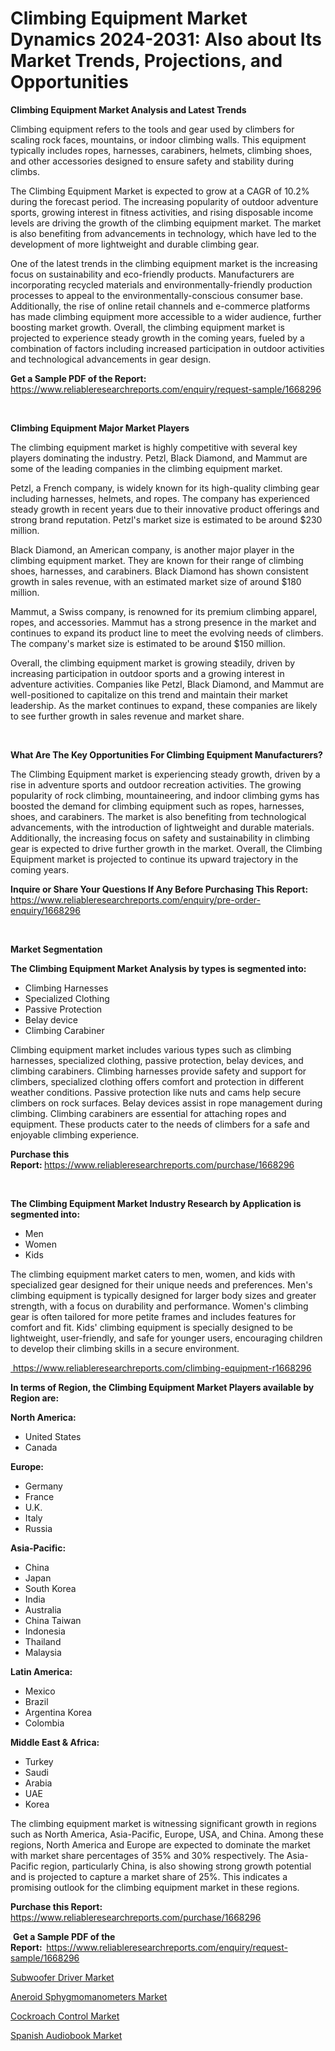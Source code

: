 <p><h1>Climbing Equipment Market Dynamics 2024-2031: Also about Its Market Trends, Projections, and Opportunities</h1></p><p><strong>Climbing Equipment Market Analysis and Latest Trends</strong></p>
<p><p>Climbing equipment refers to the tools and gear used by climbers for scaling rock faces, mountains, or indoor climbing walls. This equipment typically includes ropes, harnesses, carabiners, helmets, climbing shoes, and other accessories designed to ensure safety and stability during climbs.</p><p>The Climbing Equipment Market is expected to grow at a CAGR of 10.2% during the forecast period. The increasing popularity of outdoor adventure sports, growing interest in fitness activities, and rising disposable income levels are driving the growth of the climbing equipment market. The market is also benefiting from advancements in technology, which have led to the development of more lightweight and durable climbing gear.</p><p>One of the latest trends in the climbing equipment market is the increasing focus on sustainability and eco-friendly products. Manufacturers are incorporating recycled materials and environmentally-friendly production processes to appeal to the environmentally-conscious consumer base. Additionally, the rise of online retail channels and e-commerce platforms has made climbing equipment more accessible to a wider audience, further boosting market growth. Overall, the climbing equipment market is projected to experience steady growth in the coming years, fueled by a combination of factors including increased participation in outdoor activities and technological advancements in gear design.</p></p>
<p><strong>Get a Sample PDF of the Report:&nbsp;</strong> <a href="https://www.reliableresearchreports.com/enquiry/request-sample/1668296">https://www.reliableresearchreports.com/enquiry/request-sample/1668296</a></p>
<p>&nbsp;</p>
<p><strong>Climbing Equipment Major Market Players</strong></p>
<p><p>The climbing equipment market is highly competitive with several key players dominating the industry. Petzl, Black Diamond, and Mammut are some of the leading companies in the climbing equipment market.</p><p>Petzl, a French company, is widely known for its high-quality climbing gear including harnesses, helmets, and ropes. The company has experienced steady growth in recent years due to their innovative product offerings and strong brand reputation. Petzl's market size is estimated to be around $230 million.</p><p>Black Diamond, an American company, is another major player in the climbing equipment market. They are known for their range of climbing shoes, harnesses, and carabiners. Black Diamond has shown consistent growth in sales revenue, with an estimated market size of around $180 million.</p><p>Mammut, a Swiss company, is renowned for its premium climbing apparel, ropes, and accessories. Mammut has a strong presence in the market and continues to expand its product line to meet the evolving needs of climbers. The company's market size is estimated to be around $150 million.</p><p>Overall, the climbing equipment market is growing steadily, driven by increasing participation in outdoor sports and a growing interest in adventure activities. Companies like Petzl, Black Diamond, and Mammut are well-positioned to capitalize on this trend and maintain their market leadership. As the market continues to expand, these companies are likely to see further growth in sales revenue and market share.</p></p>
<p>&nbsp;</p>
<p><strong>What Are The Key Opportunities For Climbing Equipment Manufacturers?</strong></p>
<p><p>The Climbing Equipment market is experiencing steady growth, driven by a rise in adventure sports and outdoor recreation activities. The growing popularity of rock climbing, mountaineering, and indoor climbing gyms has boosted the demand for climbing equipment such as ropes, harnesses, shoes, and carabiners. The market is also benefiting from technological advancements, with the introduction of lightweight and durable materials. Additionally, the increasing focus on safety and sustainability in climbing gear is expected to drive further growth in the market. Overall, the Climbing Equipment market is projected to continue its upward trajectory in the coming years.</p></p>
<p><strong>Inquire or Share Your Questions If Any Before Purchasing This Report:</strong> <a href="https://www.reliableresearchreports.com/enquiry/pre-order-enquiry/1668296">https://www.reliableresearchreports.com/enquiry/pre-order-enquiry/1668296</a></p>
<p>&nbsp;</p>
<p><strong>Market Segmentation</strong></p>
<p><strong>The Climbing Equipment Market Analysis by types is segmented into:</strong></p>
<p><ul><li>Climbing Harnesses</li><li>Specialized Clothing</li><li>Passive Protection</li><li>Belay device</li><li>Climbing Carabiner</li></ul></p>
<p><p>Climbing equipment market includes various types such as climbing harnesses, specialized clothing, passive protection, belay devices, and climbing carabiners. Climbing harnesses provide safety and support for climbers, specialized clothing offers comfort and protection in different weather conditions. Passive protection like nuts and cams help secure climbers on rock surfaces. Belay devices assist in rope management during climbing. Climbing carabiners are essential for attaching ropes and equipment. These products cater to the needs of climbers for a safe and enjoyable climbing experience.</p></p>
<p><strong>Purchase this Report:&nbsp;</strong><a href="https://www.reliableresearchreports.com/purchase/1668296">https://www.reliableresearchreports.com/purchase/1668296</a></p>
<p>&nbsp;</p>
<p><strong>The Climbing Equipment Market Industry Research by Application is segmented into:</strong></p>
<p><ul><li>Men</li><li>Women</li><li>Kids</li></ul></p>
<p><p>The climbing equipment market caters to men, women, and kids with specialized gear designed for their unique needs and preferences. Men's climbing equipment is typically designed for larger body sizes and greater strength, with a focus on durability and performance. Women's climbing gear is often tailored for more petite frames and includes features for comfort and fit. Kids' climbing equipment is specially designed to be lightweight, user-friendly, and safe for younger users, encouraging children to develop their climbing skills in a secure environment.</p></p>
<p><a href="https://www.reliableresearchreports.com/climbing-equipment-r1668296">&nbsp;https://www.reliableresearchreports.com/climbing-equipment-r1668296</a></p>
<p><strong>In terms of Region, the Climbing Equipment Market Players available by Region are:</strong></p>
<p>
    <p> <strong> North America: </strong>
        <ul>
            <li>United States</li>
            <li>Canada</li>
        </ul>
        </p> 
    <p> <strong> Europe: </strong>
        <ul>
            <li>Germany</li>
            <li>France</li>
            <li>U.K.</li>
            <li>Italy</li>
            <li>Russia</li>
        </ul>
        </p> 
    <p> <strong> Asia-Pacific: </strong>
        <ul>
            <li>China</li>
            <li>Japan</li>
            <li>South Korea</li>
            <li>India</li>
            <li>Australia</li>
            <li>China Taiwan</li>
            <li>Indonesia</li>
            <li>Thailand</li>
            <li>Malaysia</li>
        </ul>
        </p> 
    <p> <strong> Latin America: </strong>
        <ul>
            <li>Mexico</li>
            <li>Brazil</li>
            <li>Argentina Korea</li>
            <li>Colombia</li>
        </ul>
        </p> 
    <p> <strong> Middle East & Africa: </strong>
        <ul>
            <li>Turkey</li>
            <li>Saudi</li>
            <li>Arabia</li>
            <li>UAE</li>
            <li>Korea</li>
        </ul>
    </p>
    </p>
<p><p>The climbing equipment market is witnessing significant growth in regions such as North America, Asia-Pacific, Europe, USA, and China. Among these regions, North America and Europe are expected to dominate the market with market share percentages of 35% and 30% respectively. The Asia-Pacific region, particularly China, is also showing strong growth potential and is projected to capture a market share of 25%. This indicates a promising outlook for the climbing equipment market in these regions.</p></p>
<p><strong>Purchase this Report: </strong><a href="https://www.reliableresearchreports.com/purchase/1668296">https://www.reliableresearchreports.com/purchase/1668296</a></p>
<p>&nbsp;<strong>Get a Sample PDF of the Report:&nbsp;&nbsp;</strong><a href="https://www.reliableresearchreports.com/enquiry/request-sample/1668296">https://www.reliableresearchreports.com/enquiry/request-sample/1668296</a></p>
<p><strong></strong></p>
<p><p><a href="https://www.linkedin.com/pulse/subwoofer-driver-market-analysis-sze-forecasted-period-ifene">Subwoofer Driver Market</a></p><p><a href="https://www.linkedin.com/pulse/aneroid-sphygmomanometers-market-analysis-its-cagr-segmentation-49ebe">Aneroid Sphygmomanometers Market</a></p><p><a href="https://github.com/Glendatilghmankmgz0rbhwpy/Market-Research-Report-List-2/blob/main/cockroach-control-market.md">Cockroach Control Market</a></p><p><a href="https://github.com/dx0328/Market-Research-Report-List-2/blob/main/spanish-audiobook-market.md">Spanish Audiobook Market</a></p></p>